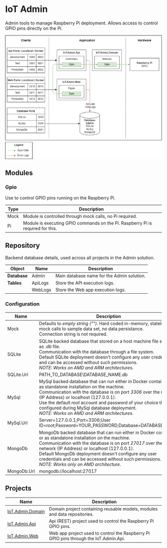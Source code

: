 # IoT Admin

Admin tools to manage Raspberry Pi deployment. Allows access to control GPIO pins directly on the Pi.

![IoT.Admin](/.docs/IoT.Admin.Application.png)

## Modules

### Gpio

Use to control GPIO pins running on the Raspberry Pi.

|Type|Description|
|-----|-----|
|Mock|Module is controlled through mock calls, no Pi required.|
|Pi|Module is executing GPIO commands on the Pi. Raspberry Pi is required for this.|

## Repository

Backend database details, used across all projects in the Admin solution.

|Object|Name|Description|
|-----|-----|-----|
|**Database**|Admin|Main database name for the Admin solution.|
|**Tables**|ApiLogs|Store the API execution logs.|
||WebLogs|Store the Web app execution logs.|

### Configuration

|Name|Description|
|-----|-----|
|Mock|Defaults to *empty string ("")*. Hard coded in-memory, stateless, mock calls to sample data set, no data persistance.<br /> Connection string is not required.|
|SQLite|SQLite backed database that stored on a host machine file system as _.db_ file.<br />Communication with the database through a file system.<br />Default SQLite deployment doesn't configure any user credentials and can be accessed without such permissions.<br>_NOTE: Works on AMD and ARM architectures_.|
|SQLite.Url|PATH_TO_DATABASE\DATABASE_NAME.db|
|MySql|MySql backed database that can run either in Docker container or as standalone installation on the machine.<br />Communication with the database is on port _3306_ over the network (IP Address) or localhost (127.0.0.1).<br />Use the default _root_ account and password of your choice that is configured during MySql database deployment.<br>_NOTE: Works on AMD and ARM architectures_.|
|MySql.Url|Server=127.0.0.1;Port=3306;User ID=root;Password=YOUR_PASSWORD;Database=DATABASE_NAME|
|MongoDb|MongoDb backed database that can run either in Docker container or as standalone installation on the machine.<br />Communication with the database is on port _27017_ over the network (IP Address) or localhost (127.0.0.1).<br />Default MongoDb deployment doesn't configure any user credentials and can be accessed without such permissions.<br>_NOTE: Works only on AMD architecture_.|
|MongoDb.Url|mongodb://localhost:27017|

## Projects

|Name|Description|
|-----|-----|
|[IoT.Admin.Domain](/.docs/IoT.Admin.Domain.md)|Domain project containing reusable models, modules and data repositories.|
|[IoT.Admin.Api](/.docs/IoT.Admin.Api.md)|Api (REST) project used to control the Raspberry Pi GPIO pins.|
|[IoT.Admin.Web](/.docs/IoT.Admin.Web.md)|Web app project used to control the Raspberry Pi GPIO pins through the IoT.Admin.Api.|